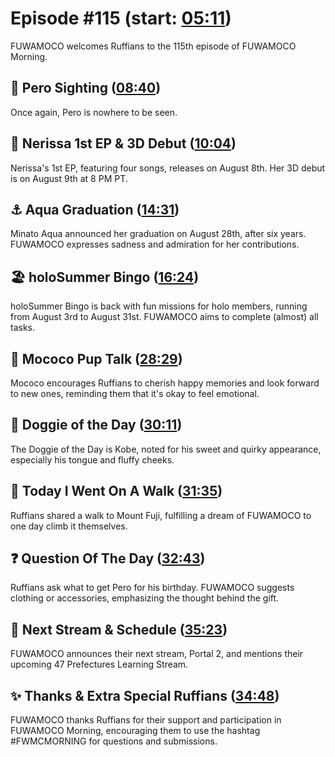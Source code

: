 # Episode #115 (start: [05:11](https://youtu.be/wsY1yP7PwKc?t=05m11s))

FUWAMOCO welcomes Ruffians to the 115th episode of FUWAMOCO Morning.

## 👀 Pero Sighting ([08:40](https://youtu.be/wsY1yP7PwKc?t=08m40s))

Once again, Pero is nowhere to be seen.

## 🎼 Nerissa 1st EP & 3D Debut ([10:04](https://youtu.be/wsY1yP7PwKc?t=10m04s))

Nerissa's 1st EP, featuring four songs, releases on August 8th. Her 3D debut is on August 9th at 8 PM PT.

## ⚓ Aqua Graduation ([14:31](https://youtu.be/wsY1yP7PwKc?t=14m31s))

Minato Aqua announced her graduation on August 28th, after six years. FUWAMOCO expresses sadness and admiration for her contributions.

## 🏖️ holoSummer Bingo ([16:24](https://youtu.be/wsY1yP7PwKc?t=16m24s))

holoSummer Bingo is back with fun missions for holo members, running from August 3rd to August 31st. FUWAMOCO aims to complete (almost) all tasks.

## 📣 Mococo Pup Talk ([28:29](https://youtu.be/wsY1yP7PwKc?t=28m29s))

Mococo encourages Ruffians to cherish happy memories and look forward to new ones, reminding them that it's okay to feel emotional.

## 🐶 Doggie of the Day ([30:11](https://youtu.be/wsY1yP7PwKc?t=30m11s))

The Doggie of the Day is Kobe, noted for his sweet and quirky appearance, especially his tongue and fluffy cheeks.

## 🚶 Today I Went On A Walk ([31:35](https://youtu.be/wsY1yP7PwKc?t=31m35s))

Ruffians shared a walk to Mount Fuji, fulfilling a dream of FUWAMOCO to one day climb it themselves.

## ❓ Question Of The Day ([32:43](https://youtu.be/wsY1yP7PwKc?t=32m43s))

Ruffians ask what to get Pero for his birthday. FUWAMOCO suggests clothing or accessories, emphasizing the thought behind the gift.

## 📅 Next Stream & Schedule ([35:23](https://youtu.be/wsY1yP7PwKc?t=35m23s))

FUWAMOCO announces their next stream, Portal 2, and mentions their upcoming 47 Prefectures Learning Stream.

## ✨ Thanks & Extra Special Ruffians ([34:48](https://youtu.be/wsY1yP7PwKc?t=34m48s))

FUWAMOCO thanks Ruffians for their support and participation in FUWAMOCO Morning, encouraging them to use the hashtag #FWMCMORNING for questions and submissions.
